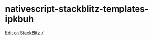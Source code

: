 # nativescript-stackblitz-templates-ipkbuh

[Edit on StackBlitz ⚡️](https://stackblitz.com/edit/nativescript-stackblitz-templates-ipkbuh)